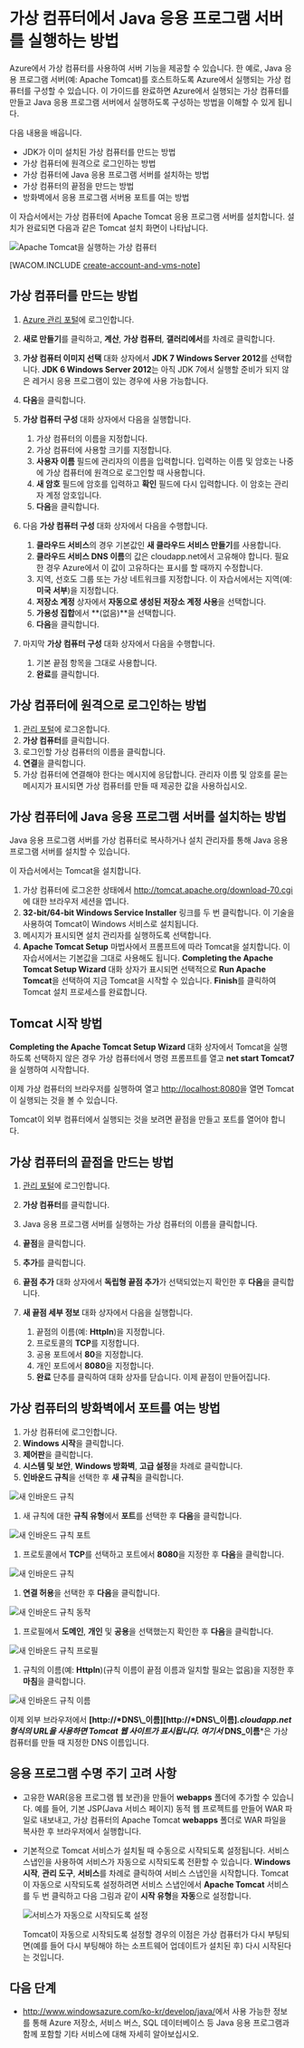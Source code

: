 <properties linkid="dev-java-vm-application-server" urlDisplayName="Tomcat on Virtual Machine" pageTitle="Tomcat on a virtual machine - Azure tutorial" metaKeywords="Azure vm, creating vm Tomcat, configuring vm Tomcat" description="Learn how to create a Windows Virtual machine and configure the machine to run a Apache Tomcat application server." metaCanonical="" services="virtual-machines" documentationCenter="Java" title="How to run a Java application server on a virtual machine" authors="robmcm" solutions="" manager="wpickett" editor="mollybos" scriptId="" videoId="" />

<tags ms.service="virtual-machines" ms.workload="web" ms.tgt_pltfrm="vm-windows" ms.devlang="Java" ms.topic="article" ms.date="01/01/1900" ms.author="robmcm"></tags>

# 가상 컴퓨터에서 Java 응용 프로그램 서버를 실행하는 방법

Azure에서 가상 컴퓨터를 사용하여 서버 기능을 제공할 수 있습니다. 한 예로, Java 응용 프로그램 서버(예: Apache Tomcat)를 호스트하도록 Azure에서 실행되는 가상 컴퓨터를 구성할 수 있습니다. 이 가이드를 완료하면 Azure에서 실행되는 가상 컴퓨터를 만들고 Java 응용 프로그램 서버에서 실행하도록 구성하는 방법을 이해할 수 있게 됩니다.

다음 내용을 배웁니다.

-   JDK가 이미 설치된 가상 컴퓨터를 만드는 방법
-   가상 컴퓨터에 원격으로 로그인하는 방법
-   가상 컴퓨터에 Java 응용 프로그램 서버를 설치하는 방법
-   가상 컴퓨터의 끝점을 만드는 방법
-   방화벽에서 응용 프로그램 서버용 포트를 여는 방법

이 자습서에서는 가상 컴퓨터에 Apache Tomcat 응용 프로그램 서버를 설치합니다. 설치가 완료되면 다음과 같은 Tomcat 설치 화면이 나타납니다.

![Apache Tomcat을 실행하는 가상 컴퓨터][Apache Tomcat을 실행하는 가상 컴퓨터]

[WACOM.INCLUDE [create-account-and-vms-note][create-account-and-vms-note]]

## 가상 컴퓨터를 만드는 방법

1.  [Azure 관리 포털][Azure 관리 포털]에 로그인합니다.
2.  **새로 만들기**를 클릭하고, **계산**, **가상 컴퓨터**, **갤러리에서**를 차례로 클릭합니다.
3.  **가상 컴퓨터 이미지 선택** 대화 상자에서 **JDK 7 Windows Server 2012**를 선택합니다.
    **JDK 6 Windows Server 2012**는 아직 JDK 7에서 실행할 준비가 되지 않은 레거시 응용 프로그램이 있는 경우에 사용 가능합니다.
4.  **다음**을 클릭합니다.
5.  **가상 컴퓨터 구성** 대화 상자에서 다음을 실행합니다.

    1.  가상 컴퓨터의 이름을 지정합니다.
    2.  가상 컴퓨터에 사용할 크기를 지정합니다.
    3.  **사용자 이름** 필드에 관리자의 이름을 입력합니다. 입력하는 이름 및 암호는 나중에 가상 컴퓨터에 원격으로 로그인할 때 사용합니다.
    4.  **새 암호** 필드에 암호를 입력하고 **확인** 필드에 다시 입력합니다. 이 암호는 관리자 계정 암호입니다.
    5.  **다음**을 클릭합니다.

6.  다음 **가상 컴퓨터 구성** 대화 상자에서 다음을 수행합니다.

    1.  **클라우드 서비스**의 경우 기본값인 **새 클라우드 서비스 만들기**를 사용합니다.
    2.  **클라우드 서비스 DNS 이름**의 값은 cloudapp.net에서 고유해야 합니다. 필요한 경우 Azure에서 이 값이 고유하다는 표시를 할 때까지 수정합니다.
    3.  지역, 선호도 그룹 또는 가상 네트워크를 지정합니다. 이 자습서에서는 지역(예: **미국 서부**)을 지정합니다.
    4.  **저장소 계정** 상자에서 **자동으로 생성된 저장소 계정 사용**을 선택합니다.
    5.  **가용성 집합**에서 **(없음)**을 선택합니다.
    6.  **다음**을 클릭합니다.

7.  마지막 **가상 컴퓨터 구성** 대화 상자에서 다음을 수행합니다.

    1.  기본 끝점 항목을 그대로 사용합니다.
    2.  **완료**를 클릭합니다.

## 가상 컴퓨터에 원격으로 로그인하는 방법

1.  [관리 포털][Azure 관리 포털]에 로그온합니다.
2.  **가상 컴퓨터**를 클릭합니다.
3.  로그인할 가상 컴퓨터의 이름을 클릭합니다.
4.  **연결**을 클릭합니다.
5.  가상 컴퓨터에 연결해야 한다는 메시지에 응답합니다. 관리자 이름 및 암호를 묻는 메시지가 표시되면 가상 컴퓨터를 만들 때 제공한 값을 사용하십시오.

## 가상 컴퓨터에 Java 응용 프로그램 서버를 설치하는 방법

Java 응용 프로그램 서버를 가상 컴퓨터로 복사하거나 설치 관리자를 통해 Java 응용 프로그램 서버를 설치할 수 있습니다.

이 자습서에서는 Tomcat을 설치합니다.

1.  가상 컴퓨터에 로그온한 상태에서 <http://tomcat.apache.org/download-70.cgi>에 대한 브라우저 세션을 엽니다.
2.  **32-bit/64-bit Windows Service Installer** 링크를 두 번 클릭합니다. 이 기술을 사용하여 Tomcat이 Windows 서비스로 설치됩니다.
3.  메시지가 표시되면 설치 관리자를 실행하도록 선택합니다.
4.  **Apache Tomcat Setup** 마법사에서 프롬프트에 따라 Tomcat을 설치합니다. 이 자습서에서는 기본값을 그대로 사용해도 됩니다. **Completing the Apache Tomcat Setup Wizard** 대화 상자가 표시되면 선택적으로 **Run Apache Tomcat**을 선택하여 지금 Tomcat을 시작할 수 있습니다. **Finish**를 클릭하여 Tomcat 설치 프로세스를 완료합니다.

## Tomcat 시작 방법

**Completing the Apache Tomcat Setup Wizard** 대화 상자에서 Tomcat을 실행하도록 선택하지 않은 경우 가상 컴퓨터에서 명령 프롬프트를 열고 **net start Tomcat7**을 실행하여 시작합니다.

이제 가상 컴퓨터의 브라우저를 실행하여 열고 <http://localhost:8080>을 열면 Tomcat이 실행되는 것을 볼 수 있습니다.

Tomcat이 외부 컴퓨터에서 실행되는 것을 보려면 끝점을 만들고 포트를 열어야 합니다.

## 가상 컴퓨터의 끝점을 만드는 방법

1.  [관리 포털][Azure 관리 포털]에 로그인합니다.
2.  **가상 컴퓨터**를 클릭합니다.
3.  Java 응용 프로그램 서버를 실행하는 가상 컴퓨터의 이름을 클릭합니다.
4.  **끝점**을 클릭합니다.
5.  **추가**를 클릭합니다.
6.  **끝점 추가** 대화 상자에서 **독립형 끝점 추가**가 선택되었는지 확인한 후 **다음**을 클릭합니다.
7.  **새 끝점 세부 정보** 대화 상자에서 다음을 실행합니다.

    1.  끝점의 이름(예: **HttpIn**)을 지정합니다.
    2.  프로토콜의 **TCP**를 지정합니다.
    3.  공용 포트에서 **80**을 지정합니다.
    4.  개인 포트에서 **8080**을 지정합니다.
    5.  **완료** 단추를 클릭하여 대화 상자를 닫습니다. 이제 끝점이 만들어집니다.

## 가상 컴퓨터의 방화벽에서 포트를 여는 방법

1.  가상 컴퓨터에 로그인합니다.
2.  **Windows 시작**을 클릭합니다.
3.  **제어판**을 클릭합니다.
4.  **시스템 및 보안**, **Windows 방화벽**, **고급 설정**을 차례로 클릭합니다.
5.  **인바운드 규칙**을 선택한 후 **새 규칙**을 클릭합니다.

![새 인바운드 규칙][새 인바운드 규칙]

1.  새 규칙에 대한 **규칙 유형**에서 **포트**를 선택한 후 **다음**을 클릭합니다.

![새 인바운드 규칙 포트][새 인바운드 규칙 포트]

1.  프로토콜에서 **TCP**를 선택하고 포트에서 **8080**을 지정한 후 **다음**을 클릭합니다.

![새 인바운드 규칙][1]

1.  **연결 허용**을 선택한 후 **다음**을 클릭합니다.

![새 인바운드 규칙 동작][새 인바운드 규칙 동작]

1.  프로필에서 **도메인**, **개인** 및 **공용**을 선택했는지 확인한 후 **다음**을 클릭합니다.

![새 인바운드 규칙 프로필][새 인바운드 규칙 프로필]

1.  규칙의 이름(예: **HttpIn**)(규칙 이름이 끝점 이름과 일치할 필요는 없음)을 지정한 후 **마침**을 클릭합니다.

![새 인바운드 규칙 이름][새 인바운드 규칙 이름]

이제 외부 브라우저에서 **[http://\*DNS\\_이름][http://\*DNS\\_이름]*.cloudapp.net **형식의 URL을 사용하면 Tomcat 웹 사이트가 표시됩니다. 여기서*** DNS\_이름**\*은 가상 컴퓨터를 만들 때 지정한 DNS 이름입니다.

## 응용 프로그램 수명 주기 고려 사항

-   고유한 WAR(응용 프로그램 웹 보관)을 만들어 **webapps** 폴더에 추가할 수 있습니다. 예를 들어, 기본 JSP(Java 서비스 페이지) 동적 웹 프로젝트를 만들어 WAR 파일로 내보내고, 가상 컴퓨터의 Apache Tomcat **webapps** 폴더로 WAR 파일을 복사한 후 브라우저에서 실행합니다.
-   기본적으로 Tomcat 서비스가 설치될 때 수동으로 시작되도록 설정됩니다. 서비스 스냅인을 사용하여 서비스가 자동으로 시작되도록 전환할 수 있습니다. **Windows 시작**, **관리 도구**, **서비스**를 차례로 클릭하여 서비스 스냅인을 시작합니다. Tomcat이 자동으로 시작되도록 설정하려면 서비스 스냅인에서 **Apache Tomcat** 서비스를 두 번 클릭하고 다음 그림과 같이 **시작 유형**을 **자동**으로 설정합니다.

    ![서비스가 자동으로 시작되도록 설정][서비스가 자동으로 시작되도록 설정]

    Tomcat이 자동으로 시작되도록 설정할 경우의 이점은 가상 컴퓨터가 다시 부팅되면(예를 들어 다시 부팅해야 하는 소프트웨어 업데이트가 설치된 후) 다시 시작된다는 것입니다.

## 다음 단계

-   <http://www.windowsazure.com/ko-kr/develop/java/>에서 사용 가능한 정보를 통해 Azure 저장소, 서비스 버스, SQL 데이터베이스 등 Java 응용 프로그램과 함께 포함할 기타 서비스에 대해 자세히 알아보십시오.

  [Apache Tomcat을 실행하는 가상 컴퓨터]: ./media/virtual-machines-java-run-tomcat-application-server/WA_VirtualMachineRunningApacheTomcat.png
  [create-account-and-vms-note]: ../includes/create-account-and-vms-note.md
  [Azure 관리 포털]: https://manage.windowsazure.com
  [새 인바운드 규칙]: ./media/virtual-machines-java-run-tomcat-application-server/NewInboundRule.png
  [새 인바운드 규칙 포트]: ./media/virtual-machines-java-run-tomcat-application-server/NewRulePort.png
  [1]: ./media/virtual-machines-java-run-tomcat-application-server/NewRuleProtocol.png
  [새 인바운드 규칙 동작]: ./media/virtual-machines-java-run-tomcat-application-server/NewRuleAction.png
  [새 인바운드 규칙 프로필]: ./media/virtual-machines-java-run-tomcat-application-server/NewRuleProfile.png
  [새 인바운드 규칙 이름]: ./media/virtual-machines-java-run-tomcat-application-server/NewRuleName.png
  [http://\*DNS\\\_이름]: http://*your\_DNS\_name
  [서비스가 자동으로 시작되도록 설정]: ./media/virtual-machines-java-run-tomcat-application-server/WA_TomcatServiceAutomaticStart.png
